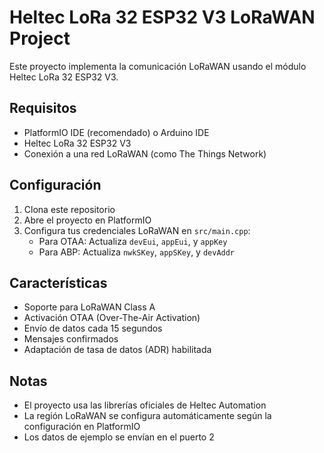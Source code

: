 # Heltec LoRa 32 ESP32 V3 LoRaWAN Project

Este proyecto implementa la comunicación LoRaWAN usando el módulo Heltec LoRa 32 ESP32 V3.

## Requisitos

- PlatformIO IDE (recomendado) o Arduino IDE
- Heltec LoRa 32 ESP32 V3
- Conexión a una red LoRaWAN (como The Things Network)

## Configuración

1. Clona este repositorio
2. Abre el proyecto en PlatformIO
3. Configura tus credenciales LoRaWAN en `src/main.cpp`:
   - Para OTAA: Actualiza `devEui`, `appEui`, y `appKey`
   - Para ABP: Actualiza `nwkSKey`, `appSKey`, y `devAddr`

## Características

- Soporte para LoRaWAN Class A
- Activación OTAA (Over-The-Air Activation)
- Envío de datos cada 15 segundos
- Mensajes confirmados
- Adaptación de tasa de datos (ADR) habilitada

## Notas

- El proyecto usa las librerías oficiales de Heltec Automation
- La región LoRaWAN se configura automáticamente según la configuración en PlatformIO
- Los datos de ejemplo se envían en el puerto 2 